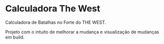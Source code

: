 # Calculadora The West

 Calculadora de Batalhas no Forte do THE WEST.
 
 Projeto com o intuito de melhorar a mudança e visualização de mudanças em build.
